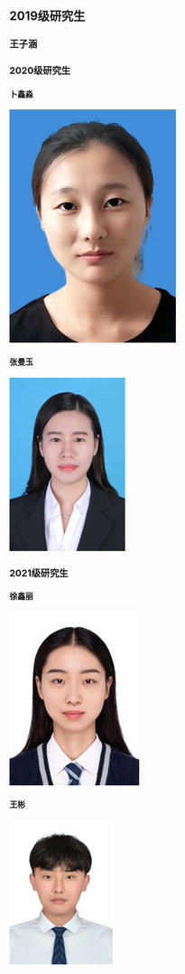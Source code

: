 ## 2019级研究生

### 王子涵



### 2020级研究生

#### 卜鑫淼

<img src="../image/buxinmiao.png" style="zoom:100%;" />



#### 张曼玉

<img src="../image/zhangmanyu.png" style="zoom:30%;" />

### 2021级研究生

#### 徐鑫丽

<img src="../image/xuxinli.png" style="zoom:30%;" />

#### 王彬

<img src="../image/wangbin.jpg" style="zoom:25%;" />
